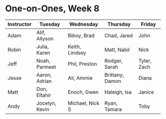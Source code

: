 # One-on-Ones, Week 8

| Instructor | Tuesday | Wednesday | Thursday | Friday |
|---|---|---|---|---|
| Adam | Alif, Allyson | Biboy, Brad | Chad, Jared | John |
| Robin | Julia, Karen | Keith, Lindsey | Matt, Nabil | Nick |
| Jeff | Noah, Parmeet | Phil, Preston | Rodger, Sarah | Tyler, Zach |
| Jesse | Aaron, Adrian | Ali, Ammie | Brittany, Damon | Diana |
| Matt | Don, Eltahir | Enoch, Gwen | Haleigh, Isa | Janice |
| Andy | Jocelyn, Kevin | Michael, Nick S | Ryan, Tamara | Toby |
